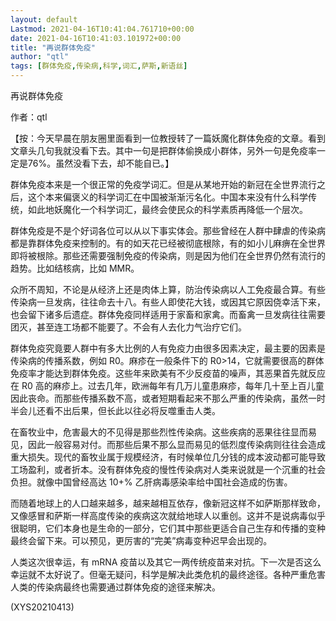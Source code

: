 ```yaml
---
layout: default
Lastmod: 2021-04-16T10:41:04.761710+00:00
date: 2021-04-16T10:41:03.101972+00:00
title: "再说群体免疫"
author: "qtl"
tags: [群体免疫,传染病,科学,词汇,萨斯,新语丝]
---
```


再说群体免疫

作者：qtl

【按：今天早晨在朋友圈里面看到一位教授转了一篇妖魔化群体免疫的文章。看到文章头几句我就没看下去。其中一句是把群体偷换成小群体，另外一句是免疫率一定是76%。虽然没看下去，却不能自已。】

群体免疫本来是一个很正常的免疫学词汇。但是从某地开始的新冠在全世界流行之后，这个本来偏褒义的科学词汇在中国被渐渐污名化。中国本来没有什么科学传统，如此地妖魔化一个科学词汇，最终会使民众的科学素质再降低一个层次。

群体免疫是不是个好词各位可以从以下事实体会。那些曾经在人群中肆虐的传染病都是靠群体免疫来控制的。有的如天花已经被彻底根除，有的如小儿麻痹在全世界即将被根除。那些还需要强制免疫的传染病，则是因为他们在全世界仍然有流行的趋势。比如结核病，比如 MMR。

众所不周知，不论是从经济上还是肉体上算，防治传染病以人工免疫最合算。有些传染病一旦发病，往往命去十八。有些人即使花大钱，或因其它原因侥幸活下来，也会留下诸多后遗症。群体免疫同样适用于家畜和家禽。而畜禽一旦发病往往需要团灭，甚至连工场都不能要了。不会有人去化力气治疗它们。

群体免疫究竟要人群中有多大比例的人有免疫力由很多因素决定，最主要的因素是传染病的传播系数，例如 R0。麻疹在一般条件下的 R0>14，它就需要很高的群体免疫率才能达到群体免疫。这些年来欧美有不少反疫苗的噪声，其恶果首先就反应在 R0 高的麻疹上。过去几年，欧洲每年有几万儿童患麻疹，每年几十至上百儿童因此丧命。而那些传播系数不高，或者短期看起来不那么严重的传染病，虽然一时半会儿还看不出后果，但长此以往必将反噬重击人类。

在畜牧业中，危害最大的不见得是那些烈性传染病。这些疾病的恶果往往显而易见，因此一般容易对付。而那些后果不那么显而易见的低烈度传染病则往往会造成重大损失。现代的畜牧业属于规模经济，有时候单位几分钱的成本波动都可能导致工场盈利，或者折本。没有群体免疫的慢性传染病对人类来说就是一个沉重的社会负担。就像中国曾经高达 10+% 乙肝病毒感染率给中国社会造成的伤害。

而随着地球上的人口越来越多，越来越相互依存，像新冠这样不如萨斯那样致命，又像感冒和萨斯一样高度传染的疾病这次就给地球人以重创。这并不是说病毒似乎很聪明，它们本身也是生命的一部分，它们其中那些更适合自己生存和传播的变种最终会留下来。可以预见，更厉害的“完美”病毒变种迟早会出现的。

人类这次很幸运，有 mRNA 疫苗以及其它一两传统疫苗来对抗。下一次是否这么幸运就不太好说了。但毫无疑问，科学是解决此类危机的最终途径。各种严重危害人类的传染病最终也需要通过群体免疫的途径来解决。

(XYS20210413)


